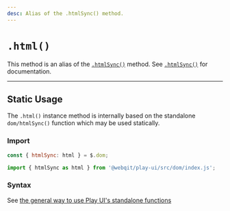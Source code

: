 ```yaml
---
desc: Alias of the .htmlSync() method.
---
```

# `.html()`

This method is an alias of the [`.htmlSync()`](../htmlsync) method. See [`.htmlSync()`](../htmlsync) for documentation.

------

## Static Usage

The `.html()` instance method is internally based on the standalone `dom/htmlSync()` function which may be used statically.

### Import

```js
const { htmlSync: html } = $.dom;
```
```js
import { htmlSync as html } from '@webqit/play-ui/src/dom/index.js';
```

### Syntax

See [the general way to use Play UI's standalone functions](../../../overview#use-as-descrete-utilities)